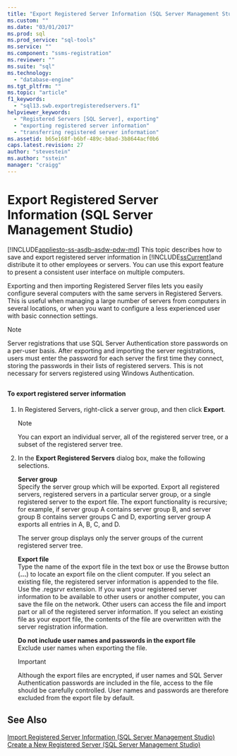 ```yaml
---
title: "Export Registered Server Information (SQL Server Management Studio) | Microsoft Docs"
ms.custom: ""
ms.date: "03/01/2017"
ms.prod: sql
ms.prod_service: "sql-tools"
ms.service: ""
ms.component: "ssms-registration"
ms.reviewer: ""
ms.suite: "sql"
ms.technology: 
  - "database-engine"
ms.tgt_pltfrm: ""
ms.topic: "article"
f1_keywords: 
  - "sql13.swb.exportregisteredservers.f1"
helpviewer_keywords: 
  - "Registered Servers [SQL Server], exporting"
  - "exporting registered server information"
  - "transferring registered server information"
ms.assetid: b65e168f-b6bf-489c-b8ad-3b8644acf0b6
caps.latest.revision: 27
author: "stevestein"
ms.author: "sstein"
manager: "craigg"
---
```

# Export Registered Server Information (SQL Server Management Studio)
[!INCLUDE[appliesto-ss-asdb-asdw-pdw-md](../../includes/appliesto-ss-asdb-asdw-pdw-md.md)]
  This topic describes how to save and export registered server information in [!INCLUDE[ssCurrent](../../includes/sscurrent-md.md)]and distribute it to other employees or servers. You can use this export feature to present a consistent user interface on multiple computers.  
  
 Exporting and then importing Registered Server files lets you easily configure several computers with the same servers in Registered Servers. This is useful when managing a large number of servers from computers in several locations, or when you want to configure a less experienced user with basic connection settings.  
  
> [!NOTE]  
>  Server registrations that use SQL Server Authentication store passwords on a per-user basis. After exporting and importing the server registrations, users must enter the password for each server the first time they connect, storing the passwords in their lists of registered servers. This is not necessary for servers registered using Windows Authentication.  
  
##  <a name="SSMSProcedure"></a>  
  
#### To export registered server information  
  
1.  In Registered Servers, right-click a server group, and then click **Export**.  
  
    > [!NOTE]  
    >  You can export an individual server, all of the registered server tree, or a subset of the registered server tree.  
  
2.  In the **Export Registered Servers** dialog box, make the following selections.  
  
     **Server group**  
     Specify the server group which will be exported. Export all registered servers, registered servers in a particular server group, or a single registered server to the export file. The export functionality is recursive; for example, if server group A contains server group B, and server group B contains server groups C and D, exporting server group A exports all entries in A, B, C, and D.  
  
     The server group displays only the server groups of the current registered server tree.  
  
     **Export file**  
     Type the name of the export file in the text box or use the Browse button (**...**) to locate an export file on the client computer. If you select an existing file, the registered server information is appended to the file. Use the .regsrvr extension. If you want your registered server information to be available to other users or another computer, you can save the file on the network. Other users can access the file and import part or all of the registered server information. If you select an existing file as your export file, the contents of the file are overwritten with the server registration information.  
  
     **Do not include user names and passwords in the export file**  
     Exclude user names when exporting the file.  
  
    > [!IMPORTANT]  
    >  Although the export files are encrypted, if user names and SQL Server Authentication passwords are included in the file, access to the file should be carefully controlled. User names and passwords are therefore excluded from the export file by default.  
  
## See Also  
 [Import Registered Server Information &#40;SQL Server Management Studio&#41;](../../tools/sql-server-management-studio/import-registered-server-information-sql-server-management-studio.md)   
 [Create a New Registered Server &#40;SQL Server Management Studio&#41;](../../tools/sql-server-management-studio/create-a-new-registered-server-sql-server-management-studio.md)  
  
  
